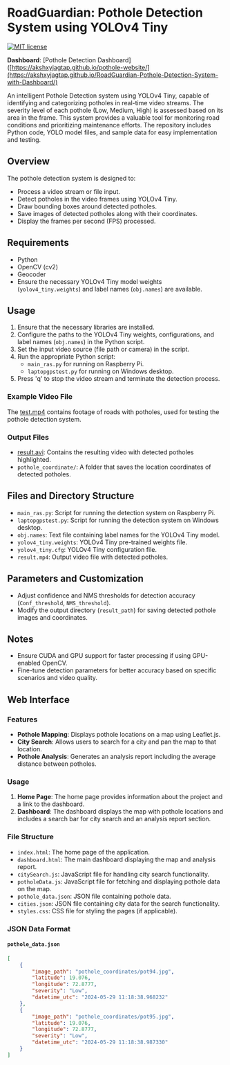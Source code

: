 # RoadGuardian: Pothole Detection System using YOLOv4 Tiny

[![MIT license](https://img.shields.io/badge/License-MIT-blue.svg)](https://lbesson.mit-license.org/)

**Dashboard**: [Pothole Detection Dashboard]([https://akshxyjagtap.github.io/pothole-website/](https://akshxyjagtap.github.io/RoadGuardian-Pothole-Detection-System-with-Dashboard/)

An intelligent Pothole Detection system using YOLOv4 Tiny, capable of identifying and categorizing potholes in real-time video streams. The severity level of each pothole (Low, Medium, High) is assessed based on its area in the frame. This system provides a valuable tool for monitoring road conditions and prioritizing maintenance efforts. The repository includes Python code, YOLO model files, and sample data for easy implementation and testing.

## Overview

The pothole detection system is designed to:

- Process a video stream or file input.
- Detect potholes in the video frames using YOLOv4 Tiny.
- Draw bounding boxes around detected potholes.
- Save images of detected potholes along with their coordinates.
- Display the frames per second (FPS) processed.

## Requirements

- Python
- OpenCV (cv2)
- Geocoder
- Ensure the necessary YOLOv4 Tiny model weights (`yolov4_tiny.weights`) and label names (`obj.names`) are available.

## Usage

1. Ensure that the necessary libraries are installed.
2. Configure the paths to the YOLOv4 Tiny weights, configurations, and label names (`obj.names`) in the Python script.
3. Set the input video source (file path or camera) in the script.
4. Run the appropriate Python script:
   - `main_ras.py` for running on Raspberry Pi.
   - `laptopgpstest.py` for running on Windows desktop.
5. Press 'q' to stop the video stream and terminate the detection process.

### Example Video File

The [test.mp4](https://github.com/akshxyjagtap/Pothole-Detection-System-using-YOLO-Tiny-v4/blob/6b62af71427b198d772750a8daf432ebde423bb5/test.mp4) contains footage of roads with potholes, used for testing the pothole detection system.

### Output Files

- [result.avi](https://github.com/akshxyjagtap/Pothole-Detection-System-using-YOLO-Tiny-v4/blob/6b62af71427b198d772750a8daf432ebde423bb5/result.avi): Contains the resulting video with detected potholes highlighted.
- `pothole_coordinate/`: A folder that saves the location coordinates of detected potholes.

## Files and Directory Structure

- `main_ras.py`: Script for running the detection system on Raspberry Pi.
- `laptopgpstest.py`: Script for running the detection system on Windows desktop.
- `obj.names`: Text file containing label names for the YOLOv4 Tiny model.
- `yolov4_tiny.weights`: YOLOv4 Tiny pre-trained weights file.
- `yolov4_tiny.cfg`: YOLOv4 Tiny configuration file.
- `result.mp4`: Output video file with detected potholes.

## Parameters and Customization

- Adjust confidence and NMS thresholds for detection accuracy (`Conf_threshold`, `NMS_threshold`).
- Modify the output directory (`result_path`) for saving detected pothole images and coordinates.

## Notes

- Ensure CUDA and GPU support for faster processing if using GPU-enabled OpenCV.
- Fine-tune detection parameters for better accuracy based on specific scenarios and video quality.

## Web Interface

### Features

- **Pothole Mapping**: Displays pothole locations on a map using Leaflet.js.
- **City Search**: Allows users to search for a city and pan the map to that location.
- **Pothole Analysis**: Generates an analysis report including the average distance between potholes.

### Usage

1. **Home Page**: The home page provides information about the project and a link to the dashboard.
2. **Dashboard**: The dashboard displays the map with pothole locations and includes a search bar for city search and an analysis report section.

### File Structure

- `index.html`: The home page of the application.
- `dashboard.html`: The main dashboard displaying the map and analysis report.
- `citySearch.js`: JavaScript file for handling city search functionality.
- `potholeData.js`: JavaScript file for fetching and displaying pothole data on the map.
- `pothole_data.json`: JSON file containing pothole data.
- `cities.json`: JSON file containing city data for the search functionality.
- `styles.css`: CSS file for styling the pages (if applicable).

### JSON Data Format

#### `pothole_data.json`

```json
[
    {
        "image_path": "pothole_coordinates/pot94.jpg",
        "latitude": 19.076,
        "longitude": 72.8777,
        "severity": "Low",
        "datetime_utc": "2024-05-29 11:18:38.968232"
    },
    {
        "image_path": "pothole_coordinates/pot95.jpg",
        "latitude": 19.076,
        "longitude": 72.8777,
        "severity": "Low",
        "datetime_utc": "2024-05-29 11:18:38.987330"
    }
]
